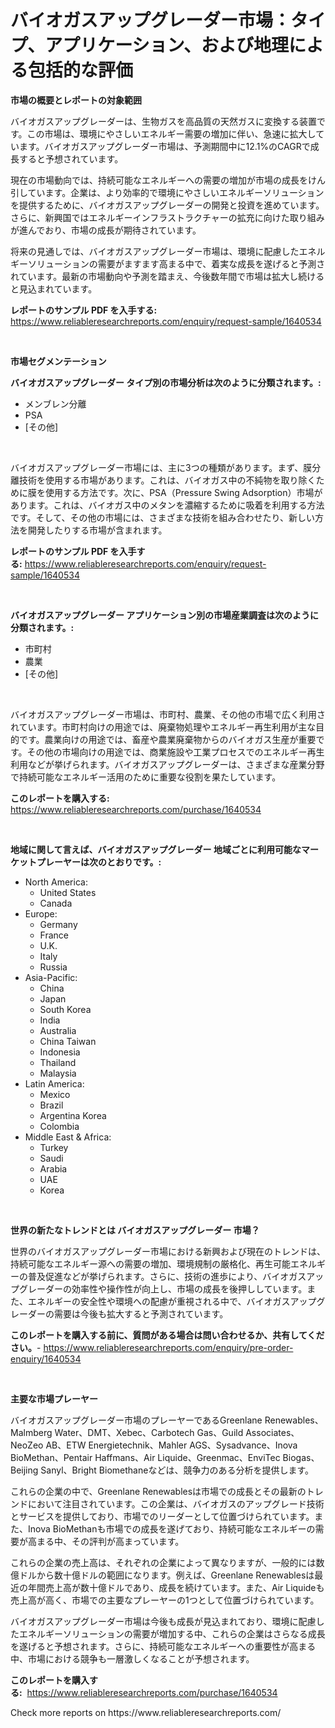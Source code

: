 <p><h1>バイオガスアップグレーダー市場：タイプ、アプリケーション、および地理による包括的な評価</h1></p><p><strong>市場の概要とレポートの対象範囲</strong></p>
<p><p>バイオガスアップグレーダーは、生物ガスを高品質の天然ガスに変換する装置です。この市場は、環境にやさしいエネルギー需要の増加に伴い、急速に拡大しています。バイオガスアップグレーダー市場は、予測期間中に12.1%のCAGRで成長すると予想されています。</p><p>現在の市場動向では、持続可能なエネルギーへの需要の増加が市場の成長をけん引しています。企業は、より効率的で環境にやさしいエネルギーソリューションを提供するために、バイオガスアップグレーダーの開発と投資を進めています。さらに、新興国ではエネルギーインフラストラクチャーの拡充に向けた取り組みが進んでおり、市場の成長が期待されています。</p><p>将来の見通しでは、バイオガスアップグレーダー市場は、環境に配慮したエネルギーソリューションの需要がますます高まる中で、着実な成長を遂げると予測されています。最新の市場動向や予測を踏まえ、今後数年間で市場は拡大し続けると見込まれています。</p></p>
<p><strong>レポートのサンプル PDF を入手する:</strong> <a href="https://www.reliableresearchreports.com/enquiry/request-sample/1640534">https://www.reliableresearchreports.com/enquiry/request-sample/1640534</a></p>
<p>&nbsp;</p>
<p><strong>市場セグメンテーション</strong></p>
<p><strong>バイオガスアップグレーダー タイプ別の市場分析は次のように分類されます。:</strong></p>
<p><ul><li>メンブレン分離</li><li>PSA</li><li>[その他]</li></ul></p>
<p>&nbsp;</p>
<p><p>バイオガスアップグレーダー市場には、主に3つの種類があります。まず、膜分離技術を使用する市場があります。これは、バイオガス中の不純物を取り除くために膜を使用する方法です。次に、PSA（Pressure Swing Adsorption）市場があります。これは、バイオガス中のメタンを濃縮するために吸着を利用する方法です。そして、その他の市場には、さまざまな技術を組み合わせたり、新しい方法を開発したりする市場が含まれます。</p></p>
<p><strong>レポートのサンプル PDF を入手する:</strong>&nbsp;<a href="https://www.reliableresearchreports.com/enquiry/request-sample/1640534">https://www.reliableresearchreports.com/enquiry/request-sample/1640534</a></p>
<p>&nbsp;</p>
<p><strong> バイオガスアップグレーダー アプリケーション別の市場産業調査は次のように分類されます。:</strong></p>
<p><ul><li>市町村</li><li>農業</li><li>[その他]</li></ul></p>
<p>&nbsp;</p>
<p><p>バイオガスアップグレーダー市場は、市町村、農業、その他の市場で広く利用されています。市町村向けの用途では、廃棄物処理やエネルギー再生利用が主な目的です。農業向けの用途では、畜産や農業廃棄物からのバイオガス生産が重要です。その他の市場向けの用途では、商業施設や工業プロセスでのエネルギー再生利用などが挙げられます。バイオガスアップグレーダーは、さまざまな産業分野で持続可能なエネルギー活用のために重要な役割を果たしています。</p></p>
<p><strong>このレポートを購入する:</strong>&nbsp; <a href="https://www.reliableresearchreports.com/purchase/1640534">https://www.reliableresearchreports.com/purchase/1640534</a></p>
<p>&nbsp;</p>
<p><strong>地域に関して言えば、バイオガスアップグレーダー 地域ごとに利用可能なマーケットプレーヤーは次のとおりです。:</strong></p>
<p><ul>
    <li>
        North America:
        <ul>
            <li>United States</li>
            <li>Canada</li>
        </ul>
    </li>
    <li>
        Europe:
        <ul>
            <li>Germany</li>
            <li>France</li>
            <li>U.K.</li>
            <li>Italy</li>
            <li>Russia</li>
        </ul>
    </li>
    <li>
        Asia-Pacific:
        <ul>
            <li>China</li>
            <li>Japan</li>
            <li>South Korea</li>
            <li>India</li>
            <li>Australia</li>
            <li>China Taiwan</li>
            <li>Indonesia</li>
            <li>Thailand</li>
            <li>Malaysia</li>
        </ul>
    </li>
    <li>
        Latin America:
        <ul>
            <li>Mexico</li>
            <li>Brazil</li>
            <li>Argentina Korea</li>
            <li>Colombia</li>
        </ul>
    </li>
    <li>
        Middle East & Africa:
        <ul>
            <li>Turkey</li>
            <li>Saudi</li>
            <li>Arabia</li>
            <li>UAE</li>
            <li>Korea</li>
        </ul>
    </li>
    </ul></p>
<p>&nbsp;</p>
<p><strong>世界の新たなトレンドとは バイオガスアップグレーダー 市場？</strong></p>
<p><p>世界のバイオガスアップグレーダー市場における新興および現在のトレンドは、持続可能なエネルギー源への需要の増加、環境規制の厳格化、再生可能エネルギーの普及促進などが挙げられます。さらに、技術の進歩により、バイオガスアップグレーダーの効率性や操作性が向上し、市場の成長を後押ししています。また、エネルギーの安全性や環境への配慮が重視される中で、バイオガスアップグレーダーの需要は今後も拡大すると予測されています。</p></p>
<p><strong>このレポートを購入する前に、質問がある場合は問い合わせるか、共有してください。</strong>- <a href="https://www.reliableresearchreports.com/enquiry/pre-order-enquiry/1640534">https://www.reliableresearchreports.com/enquiry/pre-order-enquiry/1640534</a></p>
<p>&nbsp;</p>
<p><strong>主要な市場プレーヤー</strong></p>
<p><p>バイオガスアップグレーダー市場のプレーヤーであるGreenlane Renewables、Malmberg Water、DMT、Xebec、Carbotech Gas、Guild Associates、NeoZeo AB、ETW Energietechnik、Mahler AGS、Sysadvance、Inova BioMethan、Pentair Haffmans、Air Liquide、Greenmac、EnviTec Biogas、Beijing Sanyl、Bright Biomethaneなどは、競争力のある分析を提供します。</p><p>これらの企業の中で、Greenlane Renewablesは市場での成長とその最新のトレンドにおいて注目されています。この企業は、バイオガスのアップグレード技術とサービスを提供しており、市場でのリーダーとして位置づけられています。また、Inova BioMethanも市場での成長を遂げており、持続可能なエネルギーの需要が高まる中、その評判が高まっています。</p><p>これらの企業の売上高は、それぞれの企業によって異なりますが、一般的には数億ドルから数十億ドルの範囲になります。例えば、Greenlane Renewablesは最近の年間売上高が数十億ドルであり、成長を続けています。また、Air Liquideも売上高が高く、市場での主要なプレーヤーの1つとして位置づけられています。</p><p>バイオガスアップグレーダー市場は今後も成長が見込まれており、環境に配慮したエネルギーソリューションの需要が増加する中、これらの企業はさらなる成長を遂げると予想されます。さらに、持続可能なエネルギーへの重要性が高まる中、市場における競争も一層激しくなることが予想されます。</p></p>
<p><strong>このレポートを購入する:</strong>&nbsp;&nbsp;<a href="https://www.reliableresearchreports.com/purchase/1640534">https://www.reliableresearchreports.com/purchase/1640534</a></p>
<p>Check more reports on https://www.reliableresearchreports.com/</p>